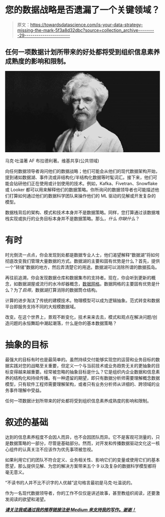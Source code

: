 # 您的数据战略是否遗漏了一个关键领域？

> 原文：<https://towardsdatascience.com/is-your-data-strategy-missing-the-mark-5f3a8d32dbc?source=collection_archive---------29----------------------->

## 任何一项数据计划所带来的好处都将受到组织信息素养成熟度的影响和限制。

![](img/10a12fc4acea03229e96f3f76d23cc89.png)

马克·吐温著 AF 布拉德利著。维基共享(公共领域)

向任何数据领导者询问他们的数据战略；他们可能会从他们的现代数据架构开始，提到诸如数据湖、事件流或非结构化/半结构化数据等时髦词汇。接下来，他们可能会钻研他们正在使用或计划使用的技术。例如，Kafka、Fivetran、Snowflake 或 Looker 都可以用来解释他们的数据策略。你所询问的数据领导者也可能描述他们打算如何通过他们的数据科学团队来操作他们的 ML 驱动的见解或开发复杂的模型。

数据栈背后的架构、模式和技术本身并不是数据策略。同样，您打算通过该数据堆栈实现或执行的业务目标本身并不是数据策略。那么，*什么* *你缺什么*？

# 有时

时光倒流一点点，你会发现到处都是数据专业人士，他们渴望解释“数据湖”将如何彻底改变我们管理大量数据的方式。数据湖的主要和固有优势是什么？首先，提供一个“转储”数据的地方，然后弄清楚它的用途。数据湖可以消除所谓的数据孤岛。

再往前追溯，你会发现数据仓库和数据集市的支持者。现在，你会听到更新的概念，如数据湖屋或流行的水冷却器概念，[数据网格](https://martinfowler.com/articles/data-monolith-to-mesh.html)。数据网格的主要固有优势是什么？为了*启用*，数据湖打算消除的数据筒仓结构。

计算的进步淘汰了传统的建模技术。物理模型可以成为逻辑抽象。范式转变和数据平台即服务支持不同的大规模数据域。

改变。在这个世界上，景观不断变化，技术来来去去，模式和观点在解决问题/创造问题的永恒舞蹈中潮起潮落，什么是你的基本数据策略？

# 抽象的目标

最强大的目标有时也是最简单的。虽然持续交付能够实现您的运营和业务目标的数据实践对您的战略至关重要，但定义一个与当前技术或业务趋势无关的更抽象的目标变得越来越重要。经常被忽略的抽象目标是什么？它是组织内企业数据和信息素养的结构化和持续传播。有一种遗留的期望，即只有数据分析师需要理解概念数据模型，只有软件工程师需要理解架构，或者只有业务分析师从详细的、跨领域的业务事件理解中受益。

任何一项数据计划所带来的好处都将受到组织信息素养成熟度的影响和限制。

# 叙述的基础

达到的信息素养程度不会因人而异，也不会因团队而异。它不是客观可测量的，只是数据策略的一部分，尽管是基础部分。然而，对开发和传播数据驱动文化这一核心组件的认真关注不应该作为优先事项被忽视。

如果利用它们的团队不符合定义、业务相关性、影响它们的变量或使用它们的基本愿望，那么提供见解、为您的解决方案带来五个 9 以及复杂的数据科学模型都将毫无意义。

“不读书的人并不比不识字的人优越”这句格言最初是马克·吐温说的。

作为一名现代数据领导者，你的工作不仅仅是讲述故事，甚至教组织阅读，还要激发阅读的欲望和渴望。

[***请关注我或通过我的推荐链接注册 Medium 来支持我的写作。谢谢！***](https://datadfw.medium.com/membership)